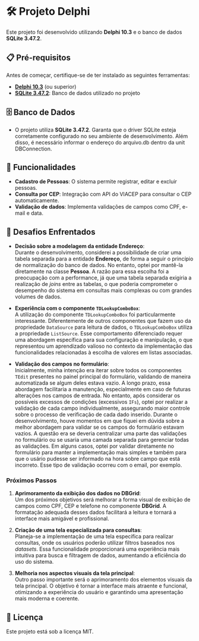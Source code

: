 
# 🛠 Projeto Delphi

Este projeto foi desenvolvido utilizando **Delphi 10.3** e o banco de dados **SQLite 3.47.2**.

## 📋 Pré-requisitos

Antes de começar, certifique-se de ter instalado as seguintes ferramentas:

-   [**Delphi 10.3**](https://www.embarcadero.com/br/products/delphi/starter) (ou superior)
-   [**SQLite 3.47.2**](https://www.sqlite.org/download.html): Banco de dados utilizado no projeto

## 🗄 Banco de Dados

-   O projeto utiliza **SQLite 3.47.2**. Garanta que o driver SQLite esteja corretamente configurado no seu ambiente de desenvolvimento. Além disso, é necessário informar o endereço do arquivo.db dentro da unit DBConnection.

## 🎯 Funcionalidades

-   **Cadastro de Pessoas**: O sistema permite registrar, editar e excluir pessoas.
-   **Consulta por CEP**: Integração com API do VIACEP para consultar o CEP automaticamente.
-   **Validação de dados**: Implementa validações de campos como CPF, e-mail e data.

## 📝 Desafios Enfrentados

-   **Decisão sobre a modelagem da entidade Endereço**:  
    Durante o desenvolvimento, considerei a possibilidade de criar uma tabela separada para a entidade **Endereço**, de forma a seguir o princípio de normalização do banco de dados. No entanto, optei por mantê-la diretamente na classe **Pessoa**. A razão para essa escolha foi a preocupação com a performance, já que uma tabela separada exigiria a realização de _joins_ entre as tabelas, o que poderia comprometer o desempenho do sistema em consultas mais complexas ou com grandes volumes de dados.
    
-   **Experiência com o componente `TDLookupComboBox`**:  
    A utilização do componente `TDLookupComboBox` foi particularmente interessante. Diferentemente de outros componentes que fazem uso da propriedade `DataSource` para leitura de dados, o `TDLookupComboBox` utiliza a propriedade `ListSource`. Esse comportamento diferenciado requer uma abordagem específica para sua configuração e manipulação, o que representou um aprendizado valioso no contexto da implementação das funcionalidades relacionadas à escolha de valores em listas associadas.
    
-   **Validação dos campos no formulário**:  
    Inicialmente, minha intenção era iterar sobre todos os componentes `TEdit` presentes no painel principal do formulário, validando de maneira automatizada se algum deles estava vazio. A longo prazo, essa abordagem facilitaria a manutenção, especialmente em caso de futuras alterações nos campos de entrada. No entanto, após considerar os possíveis excessos de condições (excessivos `IFs`), optei por realizar a validação de cada campo individualmente, assegurando maior controle sobre o processo de verificação de cada dado inserido.
    Durante o desenvolvimento, houve momentos em que fiquei em dúvida sobre a melhor abordagem para validar se os campos do formulário estavam vazios. A questão era se deveria centralizar uma parte das validações no formulário ou se usaria uma camada separada para gerenciar todas as validações. Em alguns casos, optei por validar diretamente no formulário para manter a implementação mais simples e também para que o usário pudesse ser informado na hora sobre campo que está incorreto. Esse tipo de validação ocorreu com o email, por exemplo. 

### Próximos Passos

1.  **Aprimoramento da exibição dos dados no DBGrid**:  
    Um dos próximos objetivos será melhorar a forma visual de exibição de campos como CPF, CEP e telefone no componente **DBGrid**. A formatação adequada desses dados facilitará a leitura e tornará a interface mais amigável e profissional.
    
2.  **Criação de uma tela especializada para consultas**:  
    Planeja-se a implementação de uma tela específica para realizar consultas, onde os usuários poderão utilizar filtros baseados nos _datasets_. Essa funcionalidade proporcionará uma experiência mais intuitiva para busca e filtragem de dados, aumentando a eficiência do uso do sistema.
    
3.  **Melhoria nos aspectos visuais da tela principal**:  
    Outro passo importante será o aprimoramento dos elementos visuais da tela principal. O objetivo é tornar a interface mais atraente e funcional, otimizando a experiência do usuário e garantindo uma apresentação mais moderna e coerente.


## 📄 Licença

Este projeto está sob a licença MIT.
